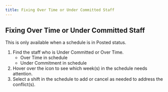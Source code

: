 ```yaml
---
title: Fixing Over Time or Under Committed Staff
---
```


## Fixing Over Time or Under Committed Staff
This is only available when a schedule is in Posted status. 
1. Find the staff who is Under Committed or Over Time.
    - Over Time in schedule
    - Under Commitment in schedule
2. Hover over the icon to see which week(s) in the schedule needs attention. 
3. Select a shift in the schedule to add or cancel as needed to address the conflict(s). 
